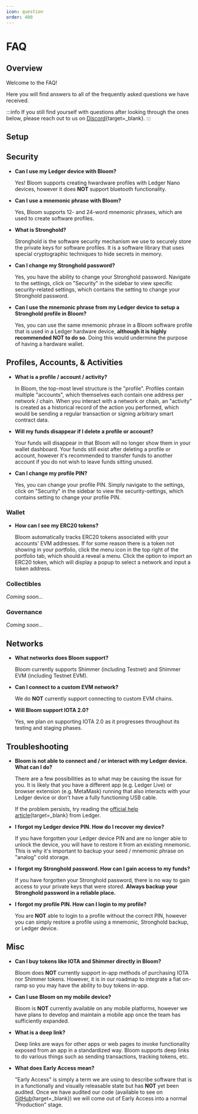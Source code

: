 ```yaml
---
icon: question
order: 400
---
```


# FAQ

## Overview

Welcome to the FAQ!

Here you will find answers to all of the frequently asked questions we have received.

:::info
If you still find yourself with questions after looking through the ones below, please reach out to us on [Discord](https://t.co/uovp2LDwKg){target=_blank}.
:::

## Setup

## Security

- **Can I use my Ledger device with Bloom?**

  Yes! Bloom supports creating hwardware profiles with Ledger Nano devices, however it does **NOT** support bluetooth functionality.

- **Can I use a mnemonic phrase with Bloom?**

  Yes, Bloom supports 12- and 24-word mnemonic phrases, which are used to create software profiles.

- **What is Stronghold?**

  Stronghold is the software security mechanism we use to securely store the private keys for software profiles. It is a software library that uses special cryptographic techniques to hide secrets in memory.

- **Can I change my Stronghold password?**

  Yes, you have the ability to change your Stronghold password. Navigate to the settings, click on "Security" in the sidebar to view specific security-related settings, which contains the setting to change your Stronghold password.

- **Can I use the mnemonic phrase from my Ledger device to setup a Stronghold profile in Bloom?**

  Yes, you can use the same mnemonic phrase in a Bloom software profile that is used in a Ledger hardware device, **although it is highly recommended NOT to do so**. Doing this would undermine the purpose of having a hardware wallet.

## Profiles, Accounts, & Activities

- **What is a profile / account / activity?**

  In Bloom, the top-most level structure is the "profile". Profiles contain multiple "accounts", which themselves each contain one address per network / chain. When you interact with a network or chain, an "activity" is created as a historical record of the action you performed, which would be sending a regular transaction or signing arbitrary smart contract data.

- **Will my funds disappear if I delete a profile or account?**

  Your funds will disappear in that Bloom will no longer show them in your wallet dashboard. Your funds still exist after deleting a profile or account, however it's recommended to transfer funds to another account if you do not wish to leave funds sitting unused.

- **Can I change my profile PIN?**

  Yes, you can change your profile PIN. Simply navigate to the settings, click on "Security" in the sidebar to view the security-settings, which contains setting to change your profile PIN.

### Wallet

- **How can I see my ERC20 tokens?**

  Bloom automatically tracks ERC20 tokens associated with your accounts' EVM addresses. If for some reason there is a token not showing in your portfolio, click the menu icon in the top right of the portfolio tab, which should a reveal a menu. Click the option to import an ERC20 token, which will display a popup to select a network and input a token address.

### Collectibles

*Coming soon...*

### Governance

*Coming soon...*

## Networks

- **What networks does Bloom support?**

  Bloom currently supports Shimmer (including Testnet) and Shimmer EVM (including Testnet EVM).

- **Can I connect to a custom EVM network?**

  We do **NOT** currently support connecting to custom EVM chains.

- **Will Bloom support IOTA 2.0?**

  Yes, we plan on supporting IOTA 2.0 as it progresses throughout its testing and staging phases.

## Troubleshooting

- **Bloom is not able to connect and / or interact with my Ledger device. What can I do?**

  There are a few possibilities as to what may be causing the issue for you. It is likely that you have a different app (e.g. Ledger Live) or browser extension (e.g. MetaMask) running that also interacts with your Ledger device or don't have a fully functioning USB cable.

  If the problem persists, try reading the [official help article](https://support.ledger.com/hc/en-us/articles/115005165269-Fix-USB-connection-issues-with-Ledger-Live?support=true){target=_blank} from Ledger.

- **I forgot my Ledger device PIN. How do I recover my device?**

  If you have forgotten your Ledger device PIN and are no longer able to unlock the device, you will have to restore it from an existing mnemonic. This is why it's important to backup your seed / mnemonic phrase on "analog" cold storage.

- **I forgot my Stronghold password. How can I gain access to my funds?**

  If you have forgotten your Stronghold password, there is no way to gain access to your private keys that were stored. **Always backup your Stronghold password in a reliable place.**

- **I forgot my profile PIN. How can I login to my profile?**

  You are **NOT** able to login to a profile without the correct PIN, however you can simply restore a profile using a mnemonic, Stronghold backup, or Ledger device.

## Misc

- **Can I buy tokens like IOTA and Shimmer directly in Bloom?**

  Bloom does **NOT** currently support in-app methods of purchasing IOTA nor Shimmer tokens. However, it is in our roadmap to integrate a fiat on-ramp so you may have the ability to buy tokens in-app.

- **Can I use Bloom on my mobile device?**

  Bloom is **NOT** currently available on any mobile platforms, however we have plans to develop and maintain a mobile app once the team has sufficiently expanded.

- **What is a deep link?**

  Deep links are ways for other apps or web pages to invoke functionality exposed from an app in a standardized way. Bloom supports deep links to do various things such as sending transactions, tracking tokens, etc.

- **What does Early Access mean?**

  "Early Access" is simply a term we are using to describe software that is in a functionally and visually releasable state but has **NOT** yet been audited. Once we have audited our code (available to see on [GitHub](https://github.com/bloomwalletio/bloom){target=_blank}) we will come out of Early Access into a normal "Production" stage.

